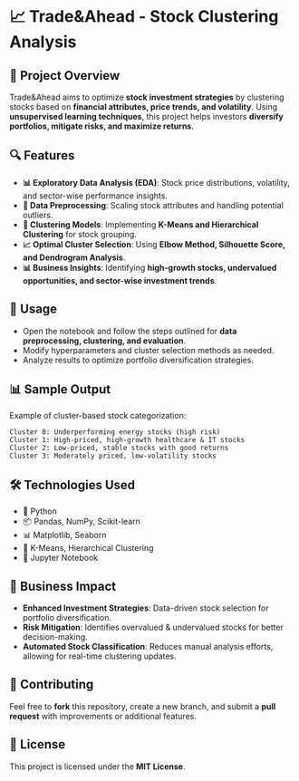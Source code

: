 # 📈 Trade&Ahead - Stock Clustering Analysis  

## 📌 Project Overview  
Trade&Ahead aims to optimize **stock investment strategies** by clustering stocks based on **financial attributes, price trends, and volatility**. Using **unsupervised learning techniques**, this project helps investors **diversify portfolios, mitigate risks, and maximize returns**.  

## 🔍 Features  
- **📊 Exploratory Data Analysis (EDA)**: Stock price distributions, volatility, and sector-wise performance insights.  
- **🧹 Data Preprocessing**: Scaling stock attributes and handling potential outliers.  
- **🤖 Clustering Models**: Implementing **K-Means and Hierarchical Clustering** for stock grouping.  
- **📈 Optimal Cluster Selection**: Using **Elbow Method, Silhouette Score, and Dendrogram Analysis**.  
- **📊 Business Insights**: Identifying **high-growth stocks, undervalued opportunities, and sector-wise investment trends**.  

## 🚀 Usage  
- Open the notebook and follow the steps outlined for **data preprocessing, clustering, and evaluation**.  
- Modify hyperparameters and cluster selection methods as needed.  
- Analyze results to optimize portfolio diversification strategies.  

## 📊 Sample Output  
Example of cluster-based stock categorization:  
```
Cluster 0: Underperforming energy stocks (high risk)  
Cluster 1: High-priced, high-growth healthcare & IT stocks  
Cluster 2: Low-priced, stable stocks with good returns  
Cluster 3: Moderately priced, low-volatility stocks  
```

## 🛠 Technologies Used  
- 🐍 Python  
- 📦 Pandas, NumPy, Scikit-learn  
- 📊 Matplotlib, Seaborn  
- 🤖 K-Means, Hierarchical Clustering  
- 📝 Jupyter Notebook  

## 🎯 Business Impact  
- **Enhanced Investment Strategies**: Data-driven stock selection for portfolio diversification.  
- **Risk Mitigation**: Identifies overvalued & undervalued stocks for better decision-making.  
- **Automated Stock Classification**: Reduces manual analysis efforts, allowing for real-time clustering updates.  

## 🤝 Contributing  
Feel free to **fork** this repository, create a new branch, and submit a **pull request** with improvements or additional features.  

## 📜 License  
This project is licensed under the **MIT License**.  
